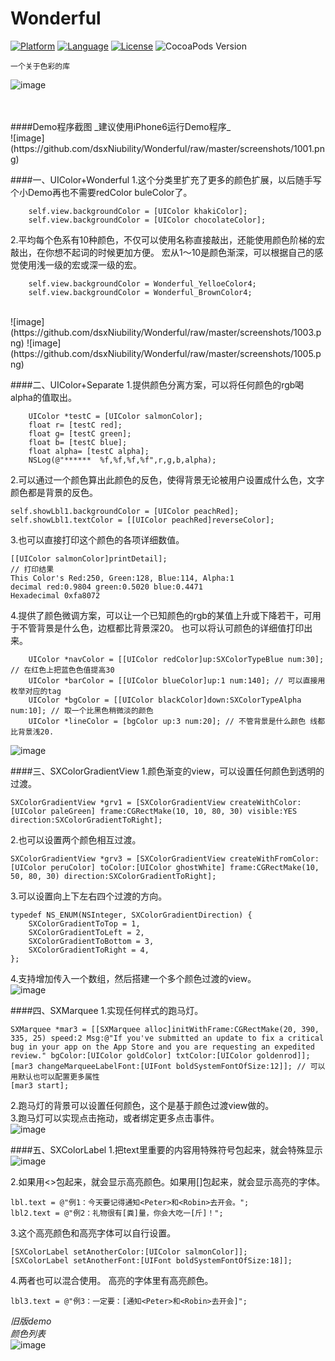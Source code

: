 # Wonderful

[![Platform](https://img.shields.io/badge/platform-iOS-red.svg)](https://developer.apple.com/iphone/index.action)
[![Language](http://img.shields.io/badge/language-OC-yellow.svg?style=flat
)](https://en.wikipedia.org/wiki/Objective-C)
[![License](https://img.shields.io/badge/license-MIT-blue.svg)](http://mit-license.org)
![CocoaPods Version](https://img.shields.io/badge/pod-v1.0.0-brightgreen.svg)

	一个关于色彩的库

![image](https://github.com/dsxNiubility/Wonderful/raw/master/screenshots/1000.png)



<br />
<br />
####Demo程序截图
_建议使用iPhone6运行Demo程序_<br />
![image](https://github.com/dsxNiubility/Wonderful/raw/master/screenshots/1001.png)<br />

####一、UIColor+Wonderful
1.这个分类里扩充了更多的颜色扩展，以后随手写个小Demo再也不需要redColor buleColor了。<br />

		self.view.backgroundColor = [UIColor khakiColor];
		self.view.backgroundColor = [UIColor chocolateColor];
		
2.平均每个色系有10种颜色，不仅可以使用名称直接敲出，还能使用颜色阶梯的宏敲出，在你想不起词的时候更加方便。 宏从1～10是颜色渐深，可以根据自己的感觉使用浅一级的宏或深一级的宏。<br />

		self.view.backgroundColor = Wonderful_YelloeColor4;
		self.view.backgroundColor = Wonderful_BrownColor4;
<br />
![image](https://github.com/dsxNiubility/Wonderful/raw/master/screenshots/1003.png)
![image](https://github.com/dsxNiubility/Wonderful/raw/master/screenshots/1005.png)<br />

####二、UIColor+Separate
1.提供颜色分离方案，可以将任何颜色的rgb喝alpha的值取出。<br />

		UIColor *testC = [UIColor salmonColor];
		float r= [testC red];
		float g= [testC green];
		float b= [testC blue];
		float alpha= [testC alpha];
		NSLog(@"******  %f,%f,%f,%f",r,g,b,alpha);

2.可以通过一个颜色算出此颜色的反色，使得背景无论被用户设置成什么色，文字颜色都是背景的反色。<br />

	self.showLbl1.backgroundColor = [UIColor peachRed];
	self.showLbl1.textColor = [[UIColor peachRed]reverseColor];
	
3.也可以直接打印这个颜色的各项详细数值。<br />

	[[UIColor salmonColor]printDetail];
	// 打印结果
	This Color's Red:250, Green:128, Blue:114, Alpha:1
	decimal red:0.9804 green:0.5020 blue:0.4471
	Hexadecimal 0xfa8072
	
4.提供了颜色微调方案，可以让一个已知颜色的rgb的某值上升或下降若干，可用于不管背景是什么色，边框都比背景深20。 也可以将认可颜色的详细值打印出来。<br />

		UIColor *navColor = [[UIColor redColor]up:SXColorTypeBlue num:30]; // 在红色上把蓝色色值提高30
		UIColor *barColor = [[UIColor blueColor]up:1 num:140]; // 可以直接用枚举对应的tag
		UIColor *bgColor = [[UIColor blackColor]down:SXColorTypeAlpha num:10]; // 取一个比黑色稍微淡的颜色
		UIColor *lineColor = [bgColor up:3 num:20]; // 不管背景是什么颜色 线都比背景浅20.

![image](https://github.com/dsxNiubility/Wonderful/raw/master/screenshots/003.gif)<br />

####三、SXColorGradientView
1.颜色渐变的view，可以设置任何颜色到透明的过渡。<br />

	SXColorGradientView *grv1 = [SXColorGradientView createWithColor:[UIColor paleGreen] frame:CGRectMake(10, 10, 80, 30) visible:YES direction:SXColorGradientToRight];
	
2.也可以设置两个颜色相互过渡。<br />

	SXColorGradientView *grv3 = [SXColorGradientView createWithFromColor:[UIColor peruColor] toColor:[UIColor ghostWhite] frame:CGRectMake(10, 50, 80, 30) direction:SXColorGradientToRight];

3.可以设置向上下左右四个过渡的方向。<br />

	typedef NS_ENUM(NSInteger, SXColorGradientDirection) {
    	SXColorGradientToTop = 1,
    	SXColorGradientToLeft = 2,
    	SXColorGradientToBottom = 3,
    	SXColorGradientToRight = 4,
	};
	
4.支持增加传入一个数组，然后搭建一个多个颜色过渡的view。<br />
![image](https://github.com/dsxNiubility/Wonderful/raw/master/screenshots/1006.png)<br />

####四、SXMarquee
1.实现任何样式的跑马灯。<br />

	SXMarquee *mar3 = [[SXMarquee alloc]initWithFrame:CGRectMake(20, 390, 335, 25) speed:2 Msg:@"If you've submitted an update to fix a critical bug in your app on the App Store and you are requesting an expedited review." bgColor:[UIColor goldColor] txtColor:[UIColor goldenrod]];
	[mar3 changeMarqueeLabelFont:[UIFont boldSystemFontOfSize:12]]; // 可以用默认也可以配置更多属性
	[mar3 start];

2.跑马灯的背景可以设置任何颜色，这个是基于颜色过渡view做的。<br />
3.跑马灯可以实现点击拖动，或者绑定更多点击事件。<br />
![image](https://github.com/dsxNiubility/Wonderful/raw/master/screenshots/004.gif)<br />

####五、SXColorLabel
1.把text里重要的内容用特殊符号包起来，就会特殊显示<br />
![image](https://github.com/dsxNiubility/Wonderful/raw/master/screenshots/1002.png)<br />
	
	
2.如果用<>包起来，就会显示高亮颜色。如果用[]包起来，就会显示高亮的字体。

	lbl.text = @"例1：今天要记得通知<Peter>和<Robin>去开会。";
	lbl2.text = @"例2：礼物很有[粪]量，你会大吃一[斤]！";
	
3.这个高亮颜色和高亮字体可以自行设置。

    [SXColorLabel setAnotherColor:[UIColor salmonColor]];
    [SXColorLabel setAnotherFont:[UIFont boldSystemFontOfSize:18]];
    
4.两者也可以混合使用。 高亮的字体里有高亮颜色。

    lbl3.text = @"例3：一定要：[通知<Peter>和<Robin>去开会]";

_旧版demo_<br />
_颜色列表_<br />
![image](https://github.com/dsxNiubility/Wonderful/raw/master/screenshots/002.gif)
